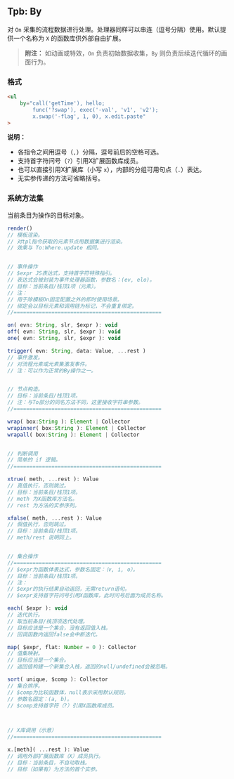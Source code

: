 ## Tpb: By

对 `On` 采集的流程数据进行处理。处理器同样可以串连（逗号分隔）使用。默认提供一个名称为 `X` 的函数库供外部自由扩展。

> **附注：**
> 如动画或特效，`On` 负责初始数据收集，`By` 则负责后续迭代循环的画面行为。


### 格式

```html
<ul
    by="call('getTime'), hello;
        func('?swap'), exec('-val', 'v1', 'v2');
        x.swap('-flag', 1, 0), x.edit.paste"
>
```

**说明：**

- 各指令之间用逗号（`,`）分隔，逗号前后的空格可选。
- 支持首字符问号（`?`）引用X扩展函数库成员。
- 也可以直接引用X扩展库（小写 `x`），内部的分组可用句点（`.`）表达。
- 无实参传递的方法可省略括号。


### 系统方法集

当前条目为操作的目标对象。

```js
render()
// 模板渲染。
// 对tpl指令获取的元素节点用数据集进行渲染。
// 效果与 To:Where.update 相同。


// 事件操作
// $expr JS表达式，支持首字符特殊指引。
// 表达式会被封装为事件处理器函数，参数名：(ev, elo)。
// 目标：当前条目/栈顶1项（元素）。
// 注：
// 用于除模板On固定配置之外的即时使用场景。
// 绑定会以目标元素和调用链为标记，不会重复绑定。
//===============================================

on( evn: String, slr, $expr ): void
off( evn: String, slr, $expr ): void
one( evn: String, slr, $expr ): void

trigger( evn: String, data: Value, ...rest )
// 事件激发。
// 对流程元素或元素集激发事件。
// 注：可以作为正常的By操作之一。


// 节点构造。
// 目标：当前条目/栈顶1项。
// 注：与To部分的同名方法不同，这里接收字符串参数。
//===============================================

wrap( box:String ): Element | Collector
wrapinner( box:String ): Element | Collector
wrapall( box:String ): Element | Collector


// 判断调用
// 简单的 if 逻辑。
//===============================================

xtrue( meth, ...rest ): Value
// 真值执行，否则跳过。
// 目标：当前条目/栈顶1项。
// meth 为X函数库方法名。
// rest 为方法的实参序列。

xfalse( meth, ...rest ): Value
// 假值执行，否则跳过。
// 目标：当前条目/栈顶1项。
// meth/rest 说明同上。


// 集合操作
//===============================================
// $expr为函数体表达式，参数名固定：（v, i, o）。
// 目标：当前条目/栈顶1项。
// 注：
// $expr的执行结果自动返回，无需return语句。
// $expr支持首字符问号引用X函数库，此时问号后面为成员名称。

each( $expr ): void
// 迭代执行。
// 取当前条目/栈顶项迭代处理。
// 目标应该是一个集合，没有返回值入栈。
// 回调函数内返回false会中断迭代。

map( $expr, flat: Number = 0 ): Collector
// 值集映射。
// 目标应当是一个集合。
// 返回值构建一个新集合入栈，返回的null/undefined会被忽略。

sort( unique, $comp ): Collector
// 集合排序。
// $comp为比较函数体，null表示采用默认规则。
// 参数名固定：(a, b)。
// $comp支持首字符（?）引用X函数库成员。



// X库调用（示意）
//===============================================

x.[meth]( ...rest ): Value
// 调用外部扩展函数库（X）成员执行。
// 目标：当前条目，不自动取栈。
// 目标（如果有）为方法的首个实参。
```
